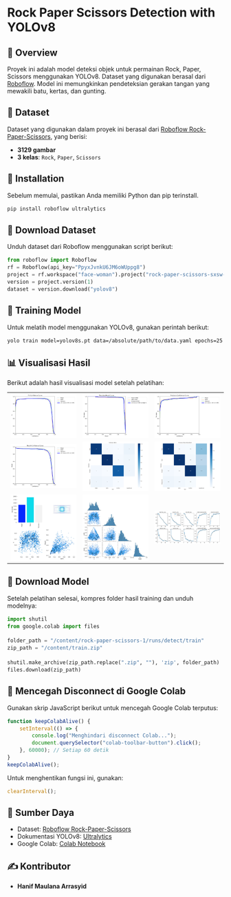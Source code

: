 # Rock Paper Scissors Detection with YOLOv8

## 📌 Overview

Proyek ini adalah model deteksi objek untuk permainan Rock, Paper, Scissors menggunakan YOLOv8. Dataset yang digunakan berasal dari [Roboflow](https://universe.roboflow.com/roboflow-58fyf/rock-paper-scissors-sxsw). Model ini memungkinkan pendeteksian gerakan tangan yang mewakili batu, kertas, dan gunting.

## 📂 Dataset

Dataset yang digunakan dalam proyek ini berasal dari [Roboflow Rock-Paper-Scissors](https://universe.roboflow.com/roboflow-58fyf/rock-paper-scissors-sxsw), yang berisi:

- **3129 gambar**
- **3 kelas**: `Rock`, `Paper`, `Scissors`

## 🚀 Installation

Sebelum memulai, pastikan Anda memiliki Python dan pip terinstall.

```bash
pip install roboflow ultralytics
```

## 👅 Download Dataset

Unduh dataset dari Roboflow menggunakan script berikut:

```python
from roboflow import Roboflow
rf = Roboflow(api_key="PpyxJvnkU6JM6oWUppg8")
project = rf.workspace("face-woman").project("rock-paper-scissors-sxsw-rzrbf")
version = project.version(1)
dataset = version.download("yolov8")
```

## 🎯 Training Model

Untuk melatih model menggunakan YOLOv8, gunakan perintah berikut:

```bash
yolo train model=yolov8s.pt data=/absolute/path/to/data.yaml epochs=25
```

## 📊 Visualisasi Hasil
Berikut adalah hasil visualisasi model setelah pelatihan:

<table> <tr> <td><img src="image/F1_curve.png" width="250"></td> <td><img src="image/PR_curve.png" width="250"></td> <td><img src="image/P_curve.png" width="250"></td> </tr> <tr> <td><img src="image/R_curve.png" width="250"></td> <td><img src="image/confusion_matrix.png" width="250"></td> <td><img src="image/confusion_matrix_normalized.png" width="250"></td> </tr> <tr> <td><img src="image/labels.jpg" width="250"></td> <td><img src="image/labels_correlogram.jpg" width="250"></td> <td><img src="image/results.png" width="250"></td> </tr> </table>

## 💾 Download Model

Setelah pelatihan selesai, kompres folder hasil training dan unduh modelnya:


```python
import shutil
from google.colab import files

folder_path = "/content/rock-paper-scissors-1/runs/detect/train"
zip_path = "/content/train.zip"

shutil.make_archive(zip_path.replace(".zip", ""), 'zip', folder_path)
files.download(zip_path)
```

## 📡 Mencegah Disconnect di Google Colab

Gunakan skrip JavaScript berikut untuk mencegah Google Colab terputus:

```javascript
function keepColabAlive() {
    setInterval(() => {
        console.log("Menghindari disconnect Colab...");
        document.querySelector("colab-toolbar-button").click();
    }, 60000); // Setiap 60 detik
}
keepColabAlive();
```

Untuk menghentikan fungsi ini, gunakan:

```javascript
clearInterval();
```

## 🔗 Sumber Daya

- Dataset: [Roboflow Rock-Paper-Scissors](https://universe.roboflow.com/roboflow-58fyf/rock-paper-scissors-sxsw)
- Dokumentasi YOLOv8: [Ultralytics](https://docs.ultralytics.com)
- Google Colab: [Colab Notebook](https://colab.research.google.com)

## ✍️ Kontributor

- **Hanif Maulana Arrasyid**

